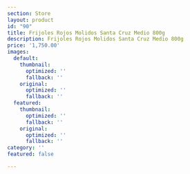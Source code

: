 ```yaml
---
section: Store
layout: product
id: "90"
title: Frijoles Rojos Molidos Santa Cruz Medio 800g
description: Frijoles Rojos Molidos Santa Cruz Medio 800g
price: '1,750.00'
images:
  default:
    thumbnail:
      optimized: ''
      fallback: ''
    original:
      optimized: ''
      fallback: ''
  featured:
    thumbnail:
      optimized: ''
      fallback: ''
    original:
      optimized: ''
      fallback: ''
category: ''
featured: false

---
```

